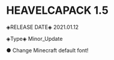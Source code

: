 # HEAVELCAPACK 1.5
◈RELEASE DATE◈ 2021.01.12

◈Type◈ Minor_Update


● Change Minecraft default font!
